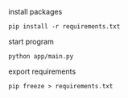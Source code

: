 install packages

```
pip install -r requirements.txt
```

start program

```
python app/main.py
```

export requirements

```
pip freeze > requirements.txt
```
